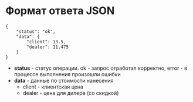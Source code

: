 # Формат ответа JSON

```text
{
    "status": "ok",
    "data": {
        "client": 13.5,
        "dealer": 11.475
    }
}
```

* **status** - статус операции. ok - запрос отработал корректно, error - в процессе выполнения произошли ошибки
* **data** - данные по стоимости нанесения
  * client - клиентская цена
  * dealer - цена для дилера \(со скидкой\)

